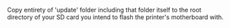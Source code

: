Copy entirety of 'update' folder including that folder itself to the root 
directory of your SD card you intend to flash the printer's motherboard 
with.
